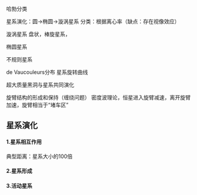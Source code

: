 哈勃分类

星系演化：圆$\rightarrow$椭圆$\rightarrow$漩涡星系
分类：根据离心率（缺点：存在视像效应）

漩涡星系
盘状，棒旋星系，

椭圆星系

不规则星系

de Vaucouleurs分布
星系旋转曲线

超大质量黑洞与星系共同演化

旋臂结构的形成和保持（缠绕问题）
密度波理论，恒星进入旋臂减速，离开旋臂加速，旋臂相当于“堵车区”

## 星系演化
#### 1.星系相互作用
典型距离：星系大小的100倍


#### 2.星系形成
#### 3.活动星系